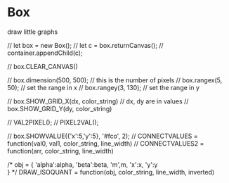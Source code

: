 # Box
draw little graphs

// let box = new Box();
// let c = box.returnCanvas();
// container.appendChild(c); 

// box.CLEAR_CANVAS()

// box.dimension(500, 500); // this is the number of pixels
// box.rangex(5, 50);       // set the range in x
// box.rangey(3, 130);      // set the range in y 

// box.SHOW_GRID_X(dx, color_string) // dx, dy are in values
// box.SHOW_GRID_Y(dy, color_string)

// VAL2PIXEL();
// PIXEL2VAL();

// box.SHOWVALUE({'x':5,'y':5}, '#fco', 2);
// CONNECTVALUES = function(val0, val1, color_string, line_width)
// CONNECTVALUES2 = function(arr, color_string, line_width)



/*
 obj = {
  'alpha':alpha,
  'beta':beta,
  'm',m,
  'x':x,
  'y':y  
 }
*/
DRAW_ISOQUANT = function(obj, color_string, line_width, inverted)
